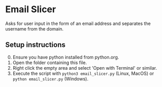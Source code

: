 # Email Slicer

Asks for user input in the form of an email address and separates the username from the domain.

## Setup instructions

0. Ensure you have python installed from python.org.
1. Open the folder containing this file.
2. Right click the empty area and select 'Open with Terminal' or similar.
3. Execute the script with `python3 email_slicer.py` (Linux, MacOS) or `python email_slicer.py` (Windows).